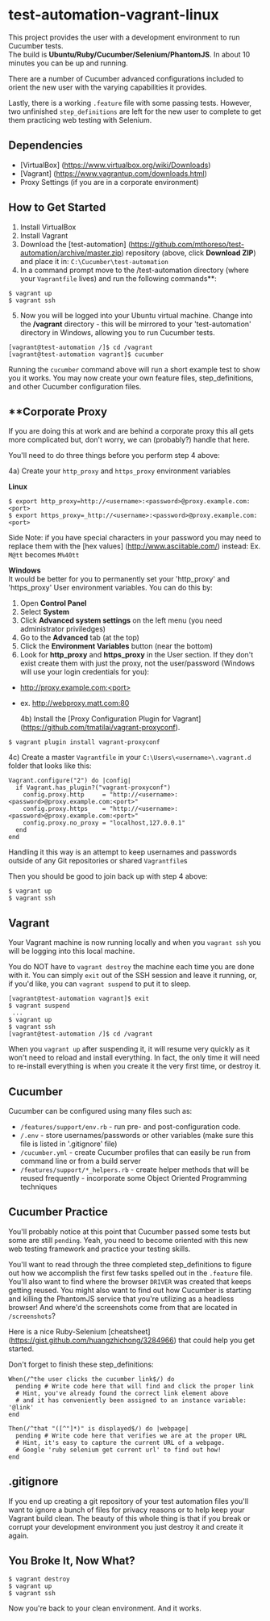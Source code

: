 # test-automation-vagrant-linux

This project provides the user with a development environment to run Cucumber tests.  
The build is **Ubuntu/Ruby/Cucumber/Selenium/PhantomJS**.  In about 10 minutes you can be up and running.

There are a number of Cucumber advanced configurations included to orient the new user with the
varying capabilities it provides.  

Lastly, there is a working `.feature` file with some passing tests.  However, two unfinished
`step_definitions` are left for the new user to complete to get them practicing web testing with Selenium.

## Dependencies

* [VirtualBox] (https://www.virtualbox.org/wiki/Downloads)
* [Vagrant] (https://www.vagrantup.com/downloads.html)
* Proxy Settings (if you are in a corporate environment)

## How to Get Started

   1) Install VirtualBox  
   2) Install Vagrant  
   3) Download the [test-automation] (https://github.com/mthoreso/test-automation/archive/master.zip) repository (above, click **Download ZIP**) and place it in:  `C:\Cucumber\test-automation`  
   4) In a command prompt move to the /test-automation directory (where your `Vagrantfile` lives) and run the following commands**:  

```
$ vagrant up
$ vagrant ssh
```

   5) Now you will be logged into your Ubuntu virtual machine.  Change into the **/vagrant** directory - this
   will be mirrored to your 'test-automation' directory in Windows, allowing you to run Cucumber tests.

```
[vagrant@test-automation /]$ cd /vagrant
[vagrant@test-automation vagrant]$ cucumber
```

Running the `cucumber` command above will run a short example test to show you it works.
You may now create your own feature files, step_definitions, and other Cucumber configuration files.

## **Corporate Proxy

If you are doing this at work and are behind a corporate proxy this all gets more complicated but,
don't worry, we can (probably?) handle that here.

You'll need to do three things before you perform step 4 above:

   4a) Create your `http_proxy` and `https_proxy` environment variables

**Linux**
```
$ export http_proxy=http://<username>:<password>@proxy.example.com:<port>
$ export https_proxy=_http://<username>:<password>@proxy.example.com:<port>
```
Side Note: if you have special characters in your password you may need to replace them with the [hex values] (http://www.asciitable.com/) instead:
Ex. `M@tt` becomes `M%40tt`

**Windows**  
It would be better for you to permanently set your 'http_proxy' and 'https_proxy' User environment variables.  You can do this by:  
1) Open **Control Panel**  
2) Select **System**  
3) Click **Advanced system settings** on the left menu (you need administrator priviledges)  
4) Go to the **Advanced** tab (at the top)  
5) Click the **Environment Variables** button (near the bottom)  
6) Look for **http_proxy** and **https_proxy** in the User section.  If they don't exist create them with just the proxy, not the user/password (Windows will use your login credentials for you):  
* http://proxy.example.com:<port>
* ex. http://webproxy.matt.com:80

   4b) Install the [Proxy Configuration Plugin for Vagrant] (https://github.com/tmatilai/vagrant-proxyconf).
```
$ vagrant plugin install vagrant-proxyconf
```

   4c) Create a master `Vagrantfile` in your `C:\Users\<username>\.vagrant.d` folder that looks like this:
```
Vagrant.configure("2") do |config|
  if Vagrant.has_plugin?("vagrant-proxyconf")
    config.proxy.http     = "http://<username>:<password>@proxy.example.com:<port>"
    config.proxy.https    = "http://<username>:<password>@proxy.example.com:<port>"
    config.proxy.no_proxy = "localhost,127.0.0.1"
  end
end
```

Handling it this way is an attempt to keep usernames and passwords outside of any Git repositories or shared `Vagrantfile`s

Then you should be good to join back up with step 4 above:
```
$ vagrant up
$ vagrant ssh
```

## Vagrant

Your Vagrant machine is now running locally and when you `vagrant ssh` you will be logging into this local machine.

You do NOT have to `vagrant destroy` the machine each time you are done with it.  You can simply `exit` out
of the SSH session and leave it running, or, if you'd like, you can `vagrant suspend` to put it to sleep.

```
[vagrant@test-automation vagrant]$ exit
$ vagrant suspend
 ...
$ vagrant up
$ vagrant ssh
[vagrant@test-automation /]$ cd /vagrant
```

When you `vagrant up` after suspending it, it will resume very quickly as it won't need to reload and install everything.
In fact, the only time it will need to re-install everything is when you create it the very first time, or destroy it.

## Cucumber

Cucumber can be configured using many files such as:

* `/features/support/env.rb`        - run pre- and post-configuration code.
* `/.env`                           - store usernames/passwords or other variables (make sure this file is listed in '.gitignore' file)
* `/cucumber.yml`                   - create Cucumber profiles that can easily be run from command line or from a build server
* `/features/support/*_helpers.rb`  - create helper methods that will be reused frequently - incorporate some Object Oriented Programming techniques

## Cucumber Practice

You'll probably notice at this point that Cucumber passed some tests but some are still `pending`.  Yeah, you
need to become oriented with this new web testing framework and practice your testing skills.

You'll want to read through the three completed step_definitions to figure out how we accomplish the
first few tasks spelled out in the `.feature` file.  You'll also want to find where the browser `DRIVER`
was created that keeps getting reused.  You might also want to find out how Cucumber is starting and
killing the PhantomJS service that you're utilizing as a headless browser!  And where'd the screenshots
come from that are located in `/screenshots`?

Here is a nice Ruby-Selenium [cheatsheet] (https://gist.github.com/huangzhichong/3284966) that could help you get started.

Don't forget to finish these step_definitions:
```
When(/^the user clicks the cucumber link$/) do
  pending # Write code here that will find and click the proper link
  # Hint, you've already found the correct link element above
  # and it has conveniently been assigned to an instance variable: '@link'
end

Then(/^that "([^"]*)" is displayed$/) do |webpage|
  pending # Write code here that verifies we are at the proper URL
  # Hint, it's easy to capture the current URL of a webpage.
  # Google 'ruby selenium get current url' to find out how!
end
```

## .gitignore

If you end up creating a git repository of your test automation files you'll want to ignore a bunch of files for
privacy reasons or to help keep your Vagrant build clean.  The beauty of this whole thing is that if you break or
corrupt your development environment you just destroy it and create it again.

## You Broke It, Now What?

```
$ vagrant destroy
$ vagrant up
$ vagrant ssh
```

Now you're back to your clean environment.  And it works.
